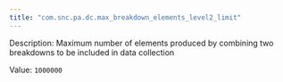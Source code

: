 ```yaml
---
title: "com.snc.pa.dc.max_breakdown_elements_level2_limit"
---
```


Description: Maximum number of elements produced by combining two breakdowns to be included in data collection

Value: `1000000`